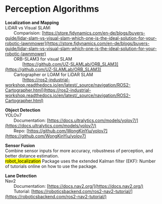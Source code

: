 # Perception Algorithms

**Localization and Mapping**  
LiDAR vs Visual SLAM:  
&emsp;&emsp;Comparision: [https://store.fjdynamics.com/en-de/blogs/buyers-guide/lidar-slam-vs-visual-slam-which-one-is-the-ideal-solution-for-your-robotic-lawnmower](https://store.fjdynamics.com/en-de/blogs/buyers-guide/lidar-slam-vs-visual-slam-which-one-is-the-ideal-solution-for-your-robotic-lawnmower)  
&emsp;&emsp;ORB-SLAM3 for visual SLAM  
&emsp;&emsp;&emsp;&emsp;[https://github.com/UZ-SLAMLab/ORB_SLAM3](https://github.com/UZ-SLAMLab/ORB_SLAM3)  
&emsp;&emsp;Cartographer or LOAM for LiDAR SLAM  
&emsp;&emsp;&emsp;&emsp;[https://ros2-industrial-workshop.readthedocs.io/en/latest/_source/navigation/ROS2-Cartographer.html](https://ros2-industrial-workshop.readthedocs.io/en/latest/_source/navigation/ROS2-Cartographer.html)  

**Object Detection**  
YOLOv7  
&emsp;&emsp;Documentation: [https://docs.ultralytics.com/models/yolov7/](https://docs.ultralytics.com/models/yolov7/)  
&emsp;&emsp;Repo: [https://github.com/WongKinYiu/yolov7](https://github.com/WongKinYiu/yolov7)  

**Sensor Fusion**  
Combine sensor inputs for more accuracy, robustness of perception, and better distance estimation.  
<mark>robot_localization</mark> Package uses the extended Kalman filter (EKF): Number of tutorials online on how to use the package.  

**Lane Detection**  
Nav2  
&emsp;&emsp;Documentation: [https://docs.nav2.org/](https://docs.nav2.org/)  
&emsp;&emsp;Tutorial: [https://roboticsbackend.com/ros2-nav2-tutorial/](https://roboticsbackend.com/ros2-nav2-tutorial/)  



